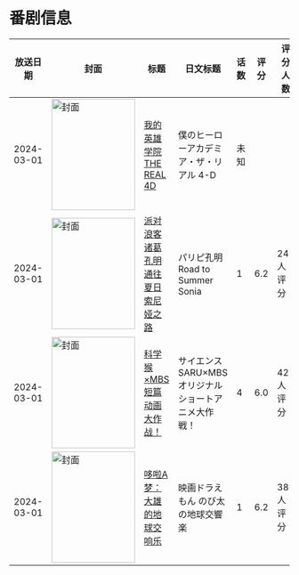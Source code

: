# 番剧信息

|放送日期|封面|标题|日文标题|话数|评分|评分人数|
|---|---|---|---|---|---|---|
|2024-03-01|<img src="https://lain.bgm.tv/pic/cover/c/28/90/536626_2fBAb.jpg" alt="封面" style="width:150px;height:200px;object-fit:cover;">|[我的英雄学院 THE REAL 4D](https://bangumi.tv/subject/536626)|僕のヒーローアカデミア・ザ・リアル 4-D|未知|||
|2024-03-01|<img src="https://lain.bgm.tv/pic/cover/c/4a/8d/467732_IVSeu.jpg" alt="封面" style="width:150px;height:200px;object-fit:cover;">|[派对浪客诸葛孔明 通往夏日索尼娅之路](https://bangumi.tv/subject/467732)|パリピ孔明 Road to Summer Sonia|1|6.2|24人评分|
|2024-03-01|<img src="https://lain.bgm.tv/pic/cover/c/9c/8e/478666_D3WlI.jpg" alt="封面" style="width:150px;height:200px;object-fit:cover;">|[科学猴×MBS 短篇动画大作战！](https://bangumi.tv/subject/478666)|サイエンスSARU×MBS オリジナルショートアニメ大作戦！|4|6.0|42人评分|
|2024-03-01|<img src="https://lain.bgm.tv/pic/cover/c/99/23/444359_T3i5x.jpg" alt="封面" style="width:150px;height:200px;object-fit:cover;">|[哆啦A梦：大雄的地球交响乐](https://bangumi.tv/subject/444359)|映画ドラえもん のび太の地球交響楽|1|6.2|381人评分|
